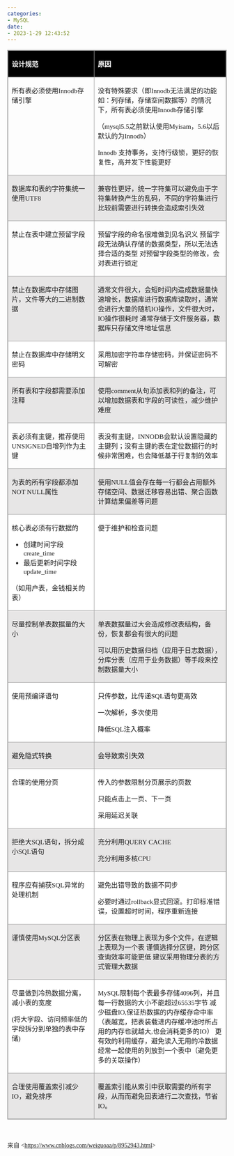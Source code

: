```yaml
---
categories:
- MySQL
date:
- 2023-1-29 12:43:52
---
```


<table summary="" cellspacing="0"
    style="border-collapse:collapse; border-color:#a3a3a3; border-style:solid; border-width:1px"
    class=" cke_show_border">
    <tbody>
        <tr>
            <td
                style="background-color:black; border-bottom:1px solid #a3a3a3; border-left:1px solid #a3a3a3; border-right:1px solid #a3a3a3; border-top:1px solid #a3a3a3; vertical-align:top; width:2.9208in">
                <p><span style="font-size:11.5pt"><span style="font-family:&quot;Microsoft YaHei UI&quot;"><span
                                style="color:white"><strong>设计规范</strong></span></span></span></p>
            </td>
            <td
                style="background-color:black; border-bottom:1px solid #a3a3a3; border-left:1px solid #a3a3a3; border-right:1px solid #a3a3a3; border-top:1px solid #a3a3a3; vertical-align:top; width:5.8111in">
                <p><span style="font-size:11.5pt"><span style="font-family:&quot;Microsoft YaHei UI&quot;"><span
                                style="color:white"><strong>原因</strong></span></span></span></p>
            </td>
        </tr>
        <tr>
            <td
                style="border-bottom:1px solid #a3a3a3; border-left:1px solid #a3a3a3; border-right:1px solid #a3a3a3; border-top:1px solid #a3a3a3; vertical-align:top; width:2.9208in">
                <p><span style="font-size:11.5pt"><span
                            style="font-family:&quot;Microsoft YaHei UI&quot;">所有表必须使用</span><span
                            style="font-family:&quot;Comic Sans MS&quot;">Innodb</span><span
                            style="font-family:&quot;Microsoft YaHei UI&quot;">存储引擎</span></span></p>
            </td>
            <td
                style="border-bottom:1px solid #a3a3a3; border-left:1px solid #a3a3a3; border-right:1px solid #a3a3a3; border-top:1px solid #a3a3a3; vertical-align:top; width:5.8111in">
                <p><span style="font-size:11.5pt"><span
                            style="font-family:&quot;Microsoft YaHei UI&quot;">没有特殊要求（即</span><span
                            style="font-family:&quot;Comic Sans MS&quot;">Innodb</span><span
                            style="font-family:&quot;Microsoft YaHei UI&quot;">无法满足的功能如：列存储，存储空间数据等）的情况下，所有表必须使用</span><span
                            style="font-family:&quot;Comic Sans MS&quot;">Innodb</span><span
                            style="font-family:&quot;Microsoft YaHei UI&quot;">存储引擎</span></span></p>
                <p><span style="font-size:11.5pt"><span style="font-family:&quot;Microsoft YaHei UI&quot;">（</span><span
                            style="font-family:&quot;Comic Sans MS&quot;">mysql5.5</span><span
                            style="font-family:&quot;Microsoft YaHei UI&quot;">之前默认使用</span><span
                            style="font-family:&quot;Comic Sans MS&quot;">Myisam</span><span
                            style="font-family:&quot;Microsoft YaHei UI&quot;">，</span><span
                            style="font-family:&quot;Comic Sans MS&quot;">5.6</span><span
                            style="font-family:&quot;Microsoft YaHei UI&quot;">以后默认的为</span><span
                            style="font-family:&quot;Comic Sans MS&quot;">Innodb</span><span
                            style="font-family:&quot;Microsoft YaHei UI&quot;">）</span></span></p>
                <p><span style="font-size:11.5pt"><span style="font-family:&quot;Comic Sans MS&quot;">Innodb
                        </span><span
                            style="font-family:&quot;Microsoft YaHei UI&quot;">支持事务，支持行级锁，更好的恢复性，高并发下性能更好</span></span>
                </p>
            </td>
        </tr>
        <tr>
            <td
                style="background-color:#e7e6e6; border-bottom:1px solid #a3a3a3; border-left:1px solid #a3a3a3; border-right:1px solid #a3a3a3; border-top:1px solid #a3a3a3; vertical-align:top; width:2.9208in">
                <p><span style="font-size:11.5pt"><span
                            style="font-family:&quot;Microsoft YaHei UI&quot;">数据库和表的字符集统一使用</span><span
                            style="font-family:&quot;Comic Sans MS&quot;">UTF8</span></span></p>
            </td>
            <td
                style="background-color:#e7e6e6; border-bottom:1px solid #a3a3a3; border-left:1px solid #a3a3a3; border-right:1px solid #a3a3a3; border-top:1px solid #a3a3a3; vertical-align:top; width:5.8805in">
                <p><span style="font-size:11.5pt"><span
                            style="font-family:&quot;Microsoft YaHei UI&quot;">兼容性更好，统一字符集可以避免由于字符集转换产生的乱码，不同的字符集进行比较前需要进行转换会造成索引失效</span></span>
                </p>
            </td>
        </tr>
        <tr>
            <td
                style="border-bottom:1px solid #a3a3a3; border-left:1px solid #a3a3a3; border-right:1px solid #a3a3a3; border-top:1px solid #a3a3a3; vertical-align:top; width:2.9208in">
                <p><span style="font-size:11.5pt"><span
                            style="font-family:&quot;Microsoft YaHei UI&quot;">禁止在表中建立预留字段</span></span></p>
            </td>
            <td
                style="border-bottom:1px solid #a3a3a3; border-left:1px solid #a3a3a3; border-right:1px solid #a3a3a3; border-top:1px solid #a3a3a3; vertical-align:top; width:5.8111in">
                <p><span style="font-size:11.5pt"><span
                            style="font-family:&quot;Microsoft YaHei UI&quot;">预留字段的命名很难做到见名识义
                            预留字段无法确认存储的数据类型，所以无法选择合适的类型 对预留字段类型的修改，会对表进行锁定</span></span></p>
            </td>
        </tr>
        <tr>
            <td
                style="background-color:#e7e6e6; border-bottom:1px solid #a3a3a3; border-left:1px solid #a3a3a3; border-right:1px solid #a3a3a3; border-top:1px solid #a3a3a3; vertical-align:top; width:2.9284in">
                <p><span style="font-size:11.5pt"><span
                            style="font-family:&quot;Microsoft YaHei UI&quot;">禁止在数据库中存储图片，文件等大的二进制数据</span></span></p>
            </td>
            <td
                style="background-color:#e7e6e6; border-bottom:1px solid #a3a3a3; border-left:1px solid #a3a3a3; border-right:1px solid #a3a3a3; border-top:1px solid #a3a3a3; vertical-align:top; width:5.8729in">
                <p><span style="font-size:11.5pt"><span
                            style="font-family:&quot;Microsoft YaHei UI&quot;">通常文件很大，会短时间内造成数据量快速增长，数据库进行数据库读取时，通常会进行大量的随机</span><span
                            style="font-family:&quot;Comic Sans MS&quot;">IO</span><span
                            style="font-family:&quot;Microsoft YaHei UI&quot;">操作，文件很大时，</span><span
                            style="font-family:&quot;Comic Sans MS&quot;">IO</span><span
                            style="font-family:&quot;Microsoft YaHei UI&quot;">操作很耗时
                            通常存储于文件服务器，数据库只存储文件地址信息</span></span></p>
            </td>
        </tr>
        <tr>
            <td
                style="background-color:white; border-bottom:1px solid #a3a3a3; border-left:1px solid #a3a3a3; border-right:1px solid #a3a3a3; border-top:1px solid #a3a3a3; vertical-align:top; width:2.9208in">
                <p><span style="font-size:11.5pt"><span
                            style="font-family:&quot;Microsoft YaHei UI&quot;">禁止在数据库中存储明文密码</span></span></p>
            </td>
            <td
                style="background-color:white; border-bottom:1px solid #a3a3a3; border-left:1px solid #a3a3a3; border-right:1px solid #a3a3a3; border-top:1px solid #a3a3a3; vertical-align:top; width:5.8111in">
                <p><span style="font-size:11.5pt"><span
                            style="font-family:&quot;Microsoft YaHei UI&quot;">采用加密字符串存储密码，并保证密码不可解密</span></span></p>
            </td>
        </tr>
        <tr>
            <td
                style="background-color:#e7e6e6; border-bottom:1px solid #a3a3a3; border-left:1px solid #a3a3a3; border-right:1px solid #a3a3a3; border-top:1px solid #a3a3a3; vertical-align:top; width:2.9208in">
                <p><span style="font-size:11.5pt"><span
                            style="font-family:&quot;Microsoft YaHei UI&quot;">所有表和字段都需要添加注释</span></span></p>
            </td>
            <td
                style="background-color:#e7e6e6; border-bottom:1px solid #a3a3a3; border-left:1px solid #a3a3a3; border-right:1px solid #a3a3a3; border-top:1px solid #a3a3a3; vertical-align:top; width:5.8111in">
                <p><span style="font-size:11.5pt"><span
                            style="font-family:&quot;Microsoft YaHei UI&quot;">使用</span><span
                            style="font-family:&quot;Comic Sans MS&quot;">comment</span><span
                            style="font-family:&quot;Microsoft YaHei UI&quot;">从句添加表和列的备注，可以增加数据表和字段的可读性，减少维护难度</span></span>
                </p>
            </td>
        </tr>
        <tr>
            <td
                style="border-bottom:1px solid #a3a3a3; border-left:1px solid #a3a3a3; border-right:1px solid #a3a3a3; border-top:1px solid #a3a3a3; vertical-align:top; width:2.9208in">
                <p><span style="font-size:11.5pt"><span
                            style="font-family:&quot;Microsoft YaHei UI&quot;">表必须有主键，推荐使用</span><span
                            style="font-family:&quot;Comic Sans MS&quot;">UNSIGNED</span><span
                            style="font-family:&quot;Microsoft YaHei UI&quot;">自增列作为主键</span></span></p>
            </td>
            <td
                style="border-bottom:1px solid #a3a3a3; border-left:1px solid #a3a3a3; border-right:1px solid #a3a3a3; border-top:1px solid #a3a3a3; vertical-align:top; width:5.8111in">
                <p><span style="font-size:11.5pt"><span
                            style="font-family:&quot;Microsoft YaHei UI&quot;">表没有主键，</span><span
                            style="font-family:&quot;Comic Sans MS&quot;">INNODB</span><span
                            style="font-family:&quot;Microsoft YaHei UI&quot;">会默认设置隐藏的主键列；没有主键的表在定位数据行的时候非常困难，也会降低基于行复制的效率</span></span>
                </p>
            </td>
        </tr>
        <tr>
            <td
                style="background-color:#e7e6e6; border-bottom:1px solid #a3a3a3; border-left:1px solid #a3a3a3; border-right:1px solid #a3a3a3; border-top:1px solid #a3a3a3; vertical-align:top; width:2.9402in">
                <p><span style="font-size:11.5pt"><span
                            style="font-family:&quot;Microsoft YaHei UI&quot;">为表的所有字段都添加</span><span
                            style="font-family:&quot;Comic Sans MS&quot;">NOT NULL</span><span
                            style="font-family:&quot;Microsoft YaHei UI&quot;">属性</span></span></p>
            </td>
            <td
                style="background-color:#e7e6e6; border-bottom:1px solid #a3a3a3; border-left:1px solid #a3a3a3; border-right:1px solid #a3a3a3; border-top:1px solid #a3a3a3; vertical-align:top; width:5.8229in">
                <p><span style="font-size:11.5pt"><span
                            style="font-family:&quot;Microsoft YaHei UI&quot;">使用</span><span
                            style="font-family:&quot;Comic Sans MS&quot;">NULL</span><span
                            style="font-family:&quot;Microsoft YaHei UI&quot;">值会存在每一行都会占用额外存储空间、数据迁移容易出错、聚合函数计算结果偏差等问题</span></span>
                </p>
            </td>
        </tr>
        <tr>
            <td
                style="background-color:white; border-bottom:1px solid #a3a3a3; border-left:1px solid #a3a3a3; border-right:1px solid #a3a3a3; border-top:1px solid #a3a3a3; vertical-align:top; width:2.9208in">
                <p><span style="font-size:11.5pt"><span
                            style="font-family:&quot;Microsoft YaHei UI&quot;">核心表必须有行数据的</span></span></p>
                <ul style="list-style-type:disc">
                    <li><span style="font-size:11.5pt"><span
                                style="font-family:&quot;Microsoft YaHei UI&quot;">创建时间字段</span></span><span
                            style="font-size:11.5pt"><span
                                style="font-family:&quot;Comic Sans MS&quot;">create_time</span></span></li>
                    <li><span style="font-size:11.5pt"><span
                                style="font-family:&quot;Microsoft YaHei UI&quot;">最后更新时间字段</span></span><span
                            style="font-size:11.5pt"><span
                                style="font-family:&quot;Comic Sans MS&quot;">update_time</span></span></li>
                </ul>
                <p><span style="font-size:11.5pt"><span
                            style="font-family:&quot;Microsoft YaHei UI&quot;">（如用户表，金钱相关的表）</span></span></p>
            </td>
            <td
                style="background-color:white; border-bottom:1px solid #a3a3a3; border-left:1px solid #a3a3a3; border-right:1px solid #a3a3a3; border-top:1px solid #a3a3a3; vertical-align:top; width:5.8111in">
                <p><span style="font-size:11.5pt"><span
                            style="font-family:&quot;Microsoft YaHei UI&quot;">便于维护和检查问题</span></span></p>
            </td>
        </tr>
        <tr>
            <td
                style="background-color:#e7e6e6; border-bottom:1px solid #a3a3a3; border-left:1px solid #a3a3a3; border-right:1px solid #a3a3a3; border-top:1px solid #a3a3a3; vertical-align:top; width:2.9208in">
                <p><span style="font-size:11.5pt"><span
                            style="font-family:&quot;Microsoft YaHei UI&quot;">尽量控制单表数据量的大小</span></span></p>
            </td>
            <td
                style="background-color:#e7e6e6; border-bottom:1px solid #a3a3a3; border-left:1px solid #a3a3a3; border-right:1px solid #a3a3a3; border-top:1px solid #a3a3a3; vertical-align:top; width:5.8805in">
                <p><span style="font-size:11.5pt"><span
                            style="font-family:&quot;Microsoft YaHei UI&quot;">单表数据量过大会造成修改表结构，备份，恢复都会有很大的问题</span></span>
                </p>
                <p><span style="font-size:11.5pt"><span
                            style="font-family:&quot;Microsoft YaHei UI&quot;">可以用历史数据归档（应用于日志数据），分库分表（应用于业务数据）等手段来控制数据量大小</span></span>
                </p>
            </td>
        </tr>
        <tr>
            <td
                style="background-color:white; border-bottom:1px solid #a3a3a3; border-left:1px solid #a3a3a3; border-right:1px solid #a3a3a3; border-top:1px solid #a3a3a3; vertical-align:top; width:2.9208in">
                <p><span style="font-size:11.5pt"><span style="font-family:&quot;Microsoft YaHei UI&quot;"><span
                                style="color:#111111">使用预编译语句</span></span></span></p>
            </td>
            <td
                style="background-color:white; border-bottom:1px solid #a3a3a3; border-left:1px solid #a3a3a3; border-right:1px solid #a3a3a3; border-top:1px solid #a3a3a3; vertical-align:top; width:5.8111in">
                <p><span style="font-size:11.5pt"><span style="color:#111111"><span
                                style="font-family:&quot;Microsoft YaHei UI&quot;">只传参数，比传递</span><span
                                style="font-family:&quot;Comic Sans MS&quot;">SQL</span><span
                                style="font-family:&quot;Microsoft YaHei UI&quot;">语句更高效</span></span></span></p>
                <p><span style="font-size:11.5pt"><span style="font-family:&quot;Microsoft YaHei UI&quot;"><span
                                style="color:#111111">一次解析，多次使用</span></span></span></p>
                <p><span style="font-size:11.5pt"><span style="color:#111111"><span
                                style="font-family:&quot;Microsoft YaHei UI&quot;">降低</span><span
                                style="font-family:&quot;Comic Sans MS&quot;">SQL</span><span
                                style="font-family:&quot;Microsoft YaHei UI&quot;">注入概率</span></span></span></p>
            </td>
        </tr>
        <tr>
            <td
                style="background-color:#e7e6e6; border-bottom:1px solid #a3a3a3; border-left:1px solid #a3a3a3; border-right:1px solid #a3a3a3; border-top:1px solid #a3a3a3; vertical-align:top; width:2.9208in">
                <p><span style="font-size:11.5pt"><span style="font-family:&quot;Microsoft YaHei UI&quot;"><span
                                style="color:#111111">避免隐式转换</span></span></span></p>
            </td>
            <td
                style="background-color:#e7e6e6; border-bottom:1px solid #a3a3a3; border-left:1px solid #a3a3a3; border-right:1px solid #a3a3a3; border-top:1px solid #a3a3a3; vertical-align:top; width:5.8111in">
                <p><span style="font-size:11.5pt"><span style="font-family:&quot;Microsoft YaHei UI&quot;"><span
                                style="color:#111111">会导致索引失效</span></span></span></p>
            </td>
        </tr>
        <tr>
            <td
                style="background-color:white; border-bottom:1px solid #a3a3a3; border-left:1px solid #a3a3a3; border-right:1px solid #a3a3a3; border-top:1px solid #a3a3a3; vertical-align:top; width:2.9208in">
                <p><span style="font-size:11.5pt"><span
                            style="font-family:&quot;Microsoft YaHei UI&quot;">合理的使用分页</span></span></p>
            </td>
            <td
                style="background-color:white; border-bottom:1px solid #a3a3a3; border-left:1px solid #a3a3a3; border-right:1px solid #a3a3a3; border-top:1px solid #a3a3a3; vertical-align:top; width:5.8111in">
                <p><span style="font-size:11.5pt"><span
                            style="font-family:&quot;Microsoft YaHei UI&quot;">传入的参数限制分页展示的页数</span></span></p>
                <p><span style="font-size:11.5pt"><span
                            style="font-family:&quot;Microsoft YaHei UI&quot;">只能点击上一页、下一页</span></span></p>
                <p><span style="font-size:11.5pt"><span
                            style="font-family:&quot;Microsoft YaHei UI&quot;">采用延迟关联</span></span></p>
            </td>
        </tr>
        <tr>
            <td
                style="background-color:#e7e6e6; border-bottom:1px solid #a3a3a3; border-left:1px solid #a3a3a3; border-right:1px solid #a3a3a3; border-top:1px solid #a3a3a3; vertical-align:top; width:2.9208in">
                <p><span style="font-size:11.5pt"><span
                            style="font-family:&quot;Microsoft YaHei UI&quot;">拒绝大</span><span
                            style="font-family:&quot;Comic Sans MS&quot;">SQL</span><span
                            style="font-family:&quot;Microsoft YaHei UI&quot;">语句，拆分成小</span><span
                            style="font-family:&quot;Comic Sans MS&quot;">SQL</span><span
                            style="font-family:&quot;Microsoft YaHei UI&quot;">语句</span></span></p>
            </td>
            <td
                style="background-color:#e7e6e6; border-bottom:1px solid #a3a3a3; border-left:1px solid #a3a3a3; border-right:1px solid #a3a3a3; border-top:1px solid #a3a3a3; vertical-align:top; width:5.8111in">
                <p><span style="font-size:11.5pt"><span
                            style="font-family:&quot;Microsoft YaHei UI&quot;">充分利用</span><span
                            style="font-family:&quot;Comic Sans MS&quot;">QUERY CACHE</span></span></p>
                <p><span style="font-size:11.5pt"><span
                            style="font-family:&quot;Microsoft YaHei UI&quot;">充分利用多核</span><span
                            style="font-family:&quot;Comic Sans MS&quot;">CPU</span></span></p>
            </td>
        </tr>
        <tr>
            <td
                style="background-color:white; border-bottom:1px solid #a3a3a3; border-left:1px solid #a3a3a3; border-right:1px solid #a3a3a3; border-top:1px solid #a3a3a3; vertical-align:top; width:2.9208in">
                <p><span style="font-size:11.5pt"><span
                            style="font-family:&quot;Microsoft YaHei UI&quot;">程序应有捕获</span><span
                            style="font-family:&quot;Comic Sans MS&quot;">SQL</span><span
                            style="font-family:&quot;Microsoft YaHei UI&quot;">异常的处理机制</span></span></p>
            </td>
            <td
                style="background-color:white; border-bottom:1px solid #a3a3a3; border-left:1px solid #a3a3a3; border-right:1px solid #a3a3a3; border-top:1px solid #a3a3a3; vertical-align:top; width:5.8111in">
                <p><span style="font-size:11.5pt"><span
                            style="font-family:&quot;Microsoft YaHei UI&quot;">避免出错导致的数据不同步</span></span></p>
                <p><span style="font-size:11.5pt"><span
                            style="font-family:&quot;Microsoft YaHei UI&quot;">必要时通过</span><span
                            style="font-family:&quot;Comic Sans MS&quot;">rollback</span><span
                            style="font-family:&quot;Microsoft YaHei UI&quot;">显式回滚。打印标准错误，设置超时时间，程序重新连接</span></span>
                </p>
            </td>
        </tr>
        <tr>
            <td
                style="background-color:#e7e6e6; border-bottom:1px solid #a3a3a3; border-left:1px solid #a3a3a3; border-right:1px solid #a3a3a3; border-top:1px solid #a3a3a3; vertical-align:top; width:2.9208in">
                <p><span style="font-size:11.5pt"><span
                            style="font-family:&quot;Microsoft YaHei UI&quot;">谨慎使用</span><span
                            style="font-family:&quot;Comic Sans MS&quot;">MySQL</span><span
                            style="font-family:&quot;Microsoft YaHei UI&quot;">分区表</span></span></p>
            </td>
            <td
                style="background-color:#e7e6e6; border-bottom:1px solid #a3a3a3; border-left:1px solid #a3a3a3; border-right:1px solid #a3a3a3; border-top:1px solid #a3a3a3; vertical-align:top; width:5.8111in">
                <p><span style="font-size:11.5pt"><span
                            style="font-family:&quot;Microsoft YaHei UI&quot;">分区表在物理上表现为多个文件，在逻辑上表现为一个表
                            谨慎选择分区键，跨分区查询效率可能更低 建议采用物理分表的方式管理大数据</span></span></p>
            </td>
        </tr>
        <tr>
            <td
                style="background-color:white; border-bottom:1px solid #a3a3a3; border-left:1px solid #a3a3a3; border-right:1px solid #a3a3a3; border-top:1px solid #a3a3a3; vertical-align:top; width:2.9284in">
                <p><span style="font-size:11.5pt"><span
                            style="font-family:&quot;Microsoft YaHei UI&quot;">尽量做到冷热数据分离，减小表的宽度</span></span></p>
                <p><span style="font-size:11.5pt"><span style="font-family:&quot;Comic Sans MS&quot;">(</span><span
                            style="font-family:&quot;Microsoft YaHei UI&quot;">将大字段、访问频率低的字段拆分到单独的表中存储</span><span
                            style="font-family:&quot;Comic Sans MS&quot;">)</span></span></p>
            </td>
            <td
                style="background-color:white; border-bottom:1px solid #a3a3a3; border-left:1px solid #a3a3a3; border-right:1px solid #a3a3a3; border-top:1px solid #a3a3a3; vertical-align:top; width:5.8729in">
                <p><span style="font-size:11.5pt"><span style="font-family:&quot;Comic Sans MS&quot;">MySQL</span><span
                            style="font-family:&quot;Microsoft YaHei UI&quot;">限制每个表最多存储</span><span
                            style="font-family:&quot;Comic Sans MS&quot;">4096</span><span
                            style="font-family:&quot;Microsoft YaHei UI&quot;">列，并且每一行数据的大小不能超过</span><span
                            style="font-family:&quot;Comic Sans MS&quot;">65535</span><span
                            style="font-family:&quot;Microsoft YaHei UI&quot;">字节 减少磁盘</span><span
                            style="font-family:&quot;Comic Sans MS&quot;">IO,</span><span
                            style="font-family:&quot;Microsoft YaHei UI&quot;">保证热数据的内存缓存命中率（表越宽，把表装载进内存缓冲池时所占用的内存也就越大</span><span
                            style="font-family:&quot;Comic Sans MS&quot;">,</span><span
                            style="font-family:&quot;Microsoft YaHei UI&quot;">也会消耗更多的</span><span
                            style="font-family:&quot;Comic Sans MS&quot;">IO</span><span
                            style="font-family:&quot;Microsoft YaHei UI&quot;">） 更有效的利用缓存，避免读入无用的冷数据
                            经常一起使用的列放到一个表中（避免更多的关联操作）</span></span></p>
            </td>
        </tr>
        <tr>
            <td
                style="background-color:#e7e6e6; border-bottom:1px solid #a3a3a3; border-left:1px solid #a3a3a3; border-right:1px solid #a3a3a3; border-top:1px solid #a3a3a3; vertical-align:top; width:2.9208in">
                <p><span style="font-size:11.5pt"><span
                            style="font-family:&quot;Microsoft YaHei UI&quot;">合理使用覆盖索引减少</span><span
                            style="font-family:&quot;Comic Sans MS&quot;">IO</span><span
                            style="font-family:&quot;Microsoft YaHei UI&quot;">，避免排序</span></span></p>
            </td>
            <td
                style="background-color:#e7e6e6; border-bottom:1px solid #a3a3a3; border-left:1px solid #a3a3a3; border-right:1px solid #a3a3a3; border-top:1px solid #a3a3a3; vertical-align:top; width:5.8111in">
                <p><span style="font-size:11.5pt"><span
                            style="font-family:&quot;Microsoft YaHei UI&quot;">覆盖索引能从索引中获取需要的所有字段，从⽽而避免回表进行二次查找，节省</span><span
                            style="font-family:&quot;Comic Sans MS&quot;">IO</span><span
                            style="font-family:&quot;Microsoft YaHei UI&quot;">。 </span></span></p>
            </td>
        </tr>
    </tbody>
</table>
<p><span style="font-size:12.0pt"><span style="font-family:&quot;Comic Sans MS&quot;">&nbsp;</span></span></p>
<p><span style="font-family:&quot;Microsoft YaHei UI&quot;">来自</span><span
        style="font-family:&quot;Comic Sans MS&quot;"> &lt;</span><a
        data-cke-saved-href="https://www.cnblogs.com/weiguoaa/p/8952943.html"
        href="https://www.cnblogs.com/weiguoaa/p/8952943.html"><span
            style="font-family:&quot;Comic Sans MS&quot;">https://www.cnblogs.com/weiguoaa/p/8952943.html</span></a><span
        style="font-family:&quot;Comic Sans MS&quot;">&gt; </span></p>